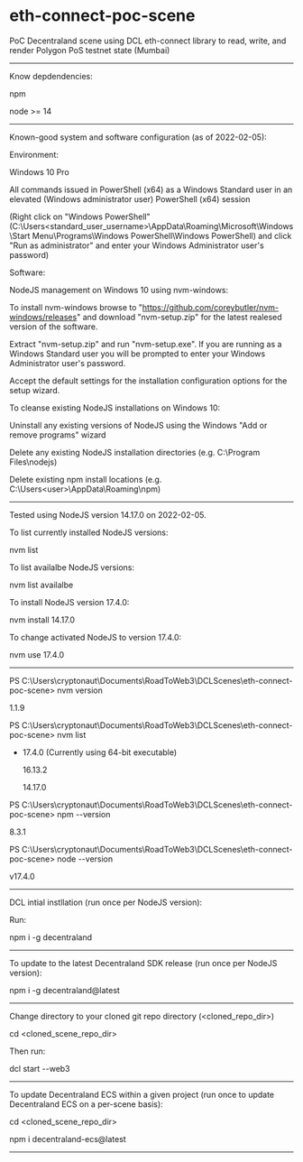 # eth-connect-poc-scene

PoC Decentraland scene using DCL eth-connect library to read, write, and render Polygon PoS testnet state (Mumbai)

--------------------

Know depdendencies:

npm

node >= 14

--------------------

Known-good system and software configuration (as of 2022-02-05):

Environment:

Windows 10 Pro

All commands issued in PowerShell (x64) as a Windows Standard user in an elevated (Windows administrator user) PowerShell (x64) session

(Right click on "Windows PowerShell" (C:\Users\<standard_user_username>\AppData\Roaming\Microsoft\Windows\Start Menu\Programs\Windows PowerShell\Windows PowerShell) and click "Run as administrator" and enter your Windows Administrator user's password)

Software:

NodeJS management on Windows 10 using nvm-windows:

To install nvm-windows browse to "https://github.com/coreybutler/nvm-windows/releases" and download "nvm-setup.zip" for the latest realesed version of the software.

Extract "nvm-setup.zip" and run "nvm-setup.exe". If you are running as a Windows Standard user you will be prompted to enter your Windows Administrator user's password.

Accept the default settings for the installation configuration options for the setup wizard.

To cleanse existing NodeJS installations on Windows 10:

Uninstall any existing versions of NodeJS using the Windows "Add or remove programs" wizard

Delete any existing NodeJS installation directories (e.g. C:\Program Files\nodejs)

Delete existing npm install locations (e.g. C:\Users\<user>\AppData\Roaming\npm)

--------------------

Tested using NodeJS version 14.17.0 on 2022-02-05.

To list currently installed NodeJS versions:

nvm list

To list availalbe NodeJS versions:

nvm list availalbe

To install NodeJS version 17.4.0:

nvm install 14.17.0

To change activated NodeJS to version 17.4.0:

nvm use 17.4.0

--------------------

PS C:\Users\cryptonaut\Documents\RoadToWeb3\DCLScenes\eth-connect-poc-scene> nvm version

1.1.9

PS C:\Users\cryptonaut\Documents\RoadToWeb3\DCLScenes\eth-connect-poc-scene> nvm list

  * 17.4.0 (Currently using 64-bit executable)
  
    16.13.2
	
    14.17.0
	
PS C:\Users\cryptonaut\Documents\RoadToWeb3\DCLScenes\eth-connect-poc-scene> npm --version

8.3.1

PS C:\Users\cryptonaut\Documents\RoadToWeb3\DCLScenes\eth-connect-poc-scene> node --version

v17.4.0

--------------------

DCL intial instllation (run once per NodeJS version):

Run:

npm i -g decentraland

--------------------

To update to the latest Decentraland SDK release (run once per NodeJS version):

npm i -g decentraland@latest

--------------------

Change directory to your cloned git repo directory (<cloned_repo_dir>)

cd <cloned_scene_repo_dir>

Then run:

dcl start --web3

--------------------

To update Decentraland ECS within a given project (run once to update Decentraland ECS on a per-scene basis):

cd <cloned_scene_repo_dir>

npm i decentraland-ecs@latest

--------------------